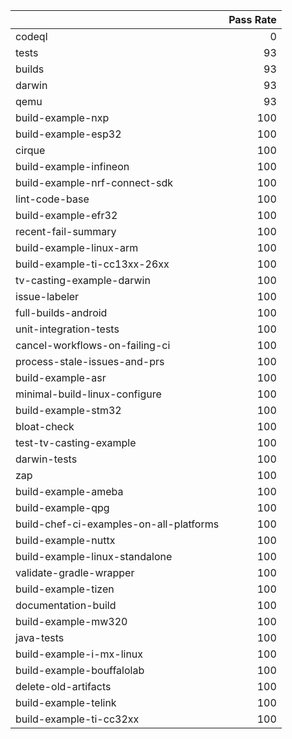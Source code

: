 |                                         |   Pass Rate |
|:----------------------------------------|------------:|
| codeql                                  |           0 |
| tests                                   |          93 |
| builds                                  |          93 |
| darwin                                  |          93 |
| qemu                                    |          93 |
| build-example-nxp                       |         100 |
| build-example-esp32                     |         100 |
| cirque                                  |         100 |
| build-example-infineon                  |         100 |
| build-example-nrf-connect-sdk           |         100 |
| lint-code-base                          |         100 |
| build-example-efr32                     |         100 |
| recent-fail-summary                     |         100 |
| build-example-linux-arm                 |         100 |
| build-example-ti-cc13xx-26xx            |         100 |
| tv-casting-example-darwin               |         100 |
| issue-labeler                           |         100 |
| full-builds-android                     |         100 |
| unit-integration-tests                  |         100 |
| cancel-workflows-on-failing-ci          |         100 |
| process-stale-issues-and-prs            |         100 |
| build-example-asr                       |         100 |
| minimal-build-linux-configure           |         100 |
| build-example-stm32                     |         100 |
| bloat-check                             |         100 |
| test-tv-casting-example                 |         100 |
| darwin-tests                            |         100 |
| zap                                     |         100 |
| build-example-ameba                     |         100 |
| build-example-qpg                       |         100 |
| build-chef-ci-examples-on-all-platforms |         100 |
| build-example-nuttx                     |         100 |
| build-example-linux-standalone          |         100 |
| validate-gradle-wrapper                 |         100 |
| build-example-tizen                     |         100 |
| documentation-build                     |         100 |
| build-example-mw320                     |         100 |
| java-tests                              |         100 |
| build-example-i-mx-linux                |         100 |
| build-example-bouffalolab               |         100 |
| delete-old-artifacts                    |         100 |
| build-example-telink                    |         100 |
| build-example-ti-cc32xx                 |         100 |